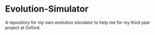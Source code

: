 # Evolution-Simulator
A repository for my own evolution simulator to help me for my third year project at Oxford.
